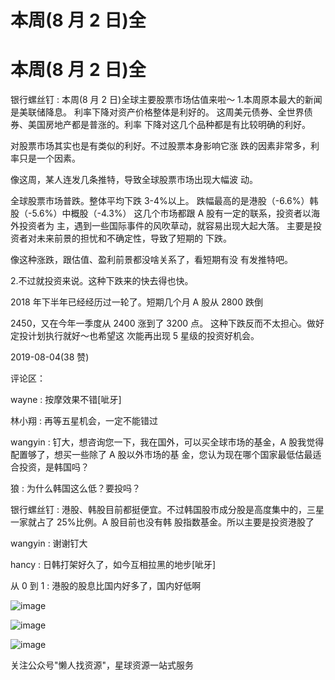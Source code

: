 # 本周(8 月 2 日)全

# 本周(8 月 2 日)全

银行螺丝钉 : 本周(8 月 2 日)全球主要股票市场估值来啦～ 1.本周原本最大的新闻是美联储降息。 利率下降对资产价格整体是利好的。 这周美元债券、全世界债券、美国房地产都是普涨的。利率 下降对这几个品种都是有比较明确的利好。

对股票市场其实也是有类似的利好。不过股票本身影响它涨 跌的因素非常多，利率只是一个因素。

像这周，某人连发几条推特，导致全球股票市场出现大幅波 动。

全球股票市场普跌。整体平均下跌 3-4%以上。 跌幅最高的是港股（-6.6%）韩股（-5.6%）中概股（-4.3%） 这几个市场都跟 A 股有一定的联系，投资者以海外投资者为 主，遇到一些国际事件的风吹草动，就容易出现大起大落。 主要是投资者对未来前景的担忧和不确定性，导致了短期的 下跌。

像这种涨跌，跟估值、盈利前景都没啥关系了，看短期有没 有发推特吧。

2.不过就投资来说。这种下跌来的快去得也快。

2018 年下半年已经经历过一轮了。短期几个月 A 股从 2800 跌倒

2450，又在今年一季度从 2400 涨到了 3200 点。 这种下跌反而不太担心。做好定投计划执行就好～也希望这 次能再出现 5 星级的投资好机会。

2019-08-04(38 赞)

评论区：

wayne : 按摩效果不错[呲牙]

林小翔 : 再等五星机会，一定不能错过

wangyin : 钉大，想咨询您一下，我在国外，可以买全球市场的基金，A 股我觉得配置够了，想买一些除了 A 股以外市场的基 金，您认为现在哪个国家最低估最适合投资，是韩国吗？

狼 : 为什么韩国这么低？要投吗？

银行螺丝钉 : 港股、韩股目前都挺便宜。不过韩国股市成分股是高度集中的，三星一家就占了 25%比例。A 股目前也没有韩 股指数基金。所以主要是投资港股了

wangyin : 谢谢钉大

hancy : 日韩打架好久了，如今互相拉黑的地步[呲牙]

从 0 到 1 : 港股的股息比国内好多了，国内好低啊

![image](img/Image_020.png)

![image](img/Image_021.png)

![image](img/Image_022.png)

关注公众号"懒人找资源"，星球资源一站式服务